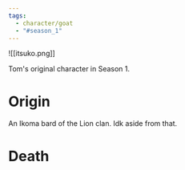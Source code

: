```yaml
---
tags:
  - character/goat
  - "#season_1"
---
```


![[itsuko.png]]

Tom's original character in Season 1.
# Origin
An Ikoma bard of the Lion clan. Idk aside from that.
# Death
